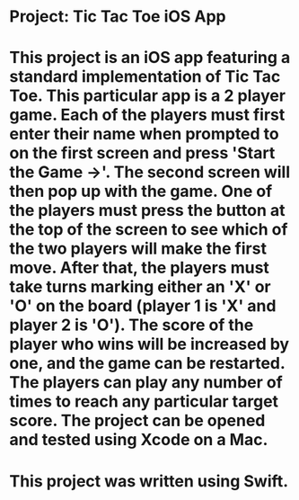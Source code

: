 # Project: Tic Tac Toe iOS App

# This project is an iOS app featuring a standard implementation of Tic Tac Toe. This particular app is a 2 player game. Each of the players must first enter their name when prompted to on the first screen and press 'Start the Game ->'. The second screen will then pop up with the game. One of the players must press the button at the top of the screen to see which of the two players will make the first move. After that, the players must take turns marking either an 'X' or 'O' on the board (player 1 is 'X' and player 2 is 'O'). The score of the player who wins will be increased by one, and the game can be restarted. The players can play any number of times to reach any particular target score. The project can be opened and tested using Xcode on a Mac.

# This project was written using Swift.
